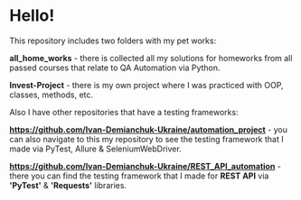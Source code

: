 # Hello!

This repository includes two folders with my pet works:

**all_home_works** - there is collected all my solutions for homeworks from all passed courses that relate to QA Automation via Python.

**Invest-Project** - there is my own project where I was practiced with OOP, classes, methods, etc.


Also I have other repositories that have a testing frameworks:

**https://github.com/Ivan-Demianchuk-Ukraine/automation_project** - you can also navigate to this my repository to see the testing framework that I made via PyTest, Allure & SeleniumWebDriver.

**https://github.com/Ivan-Demianchuk-Ukraine/REST_API_automation** - there you can find the testing framework that I made for **REST API** via **'PyTest'** & **'Requests'** libraries.
 
